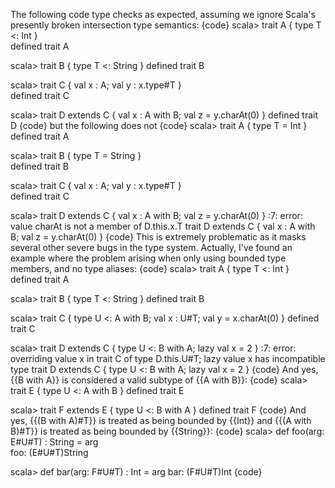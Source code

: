 The following code type checks as expected, assuming we ignore Scala's presently broken intersection type semantics:
{code}
scala> trait A { type T <: Int }                  
defined trait A

scala> trait B { type T <: String }
defined trait B

scala> trait C { val x : A; val y : x.type#T }              
defined trait C

scala> trait D extends C { val x : A with B; val z = y.charAt(0) }
defined trait D
{code}
but the following does not
{code}
scala> trait A { type T = Int }                                   
defined trait A

scala> trait B { type T = String }                                
defined trait B

scala> trait C { val x : A; val y : x.type#T }                    
defined trait C

scala> trait D extends C { val x : A with B; val z = y.charAt(0) }
<console>:7: error: value charAt is not a member of D.this.x.T
       trait D extends C { val x : A with B; val z = y.charAt(0) }
{code}
This is extremely problematic as it masks several other severe bugs in the type system.
Actually, I've found an example where the problem arising when only using bounded type members, and no type aliases:
{code}
scala> trait A { type T <: Int }                              
defined trait A

scala> trait B { type T <: String }
defined trait B

scala> trait C { type U <: A with B; val x : U#T; val y = x.charAt(0) }
defined trait C

scala> trait D extends C { type U <: B with A; lazy val x = 2 }
<console>:7: error: overriding value x in trait C of type D.this.U#T;
 lazy value x has incompatible type
       trait D extends C { type U <: B with A; lazy val x = 2 }
{code}
And yes, {{B with A}} is considered a valid subtype of {{A with B}}:
{code}
scala> trait E { type U <: A with B }
defined trait E

scala> trait F extends E { type U <: B with A }
defined trait F
{code}
And yes, {{(B with A)#T}} is treated as being bounded by {{Int}} and {{(A with B)#T}} is treated as being bounded by {{String}}:
{code}
scala> def foo(arg: E#U#T) : String = arg      
foo: (E#U#T)String

scala> def bar(arg: F#U#T) : Int = arg
bar: (F#U#T)Int
{code}
